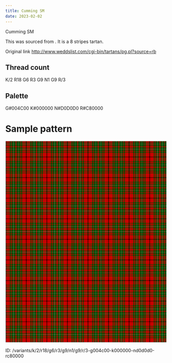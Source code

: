 ```yaml
---
title: Cumming SM
date: 2023-02-02
---
```

Cumming SM

This was sourced from <no value>.  It is a 8 stripes tartan.

Original link http://www.weddslist.com/cgi-bin/tartans/pg.pl?source=rb

## Thread count
K/2 R18 G6 R3 G9 N1 G9 R/3

## Palette
G#004C00 K#000000 N#D0D0D0 R#C80000

# Sample pattern

![Tartan detail](tartan.png "K/2 R18 G6 R3 G9 N1 G9 R/3 tartan")

ID: /variants/k/2/r18/g6/r3/g9/n1/g9/r/3-g004c00-k000000-nd0d0d0-rc80000